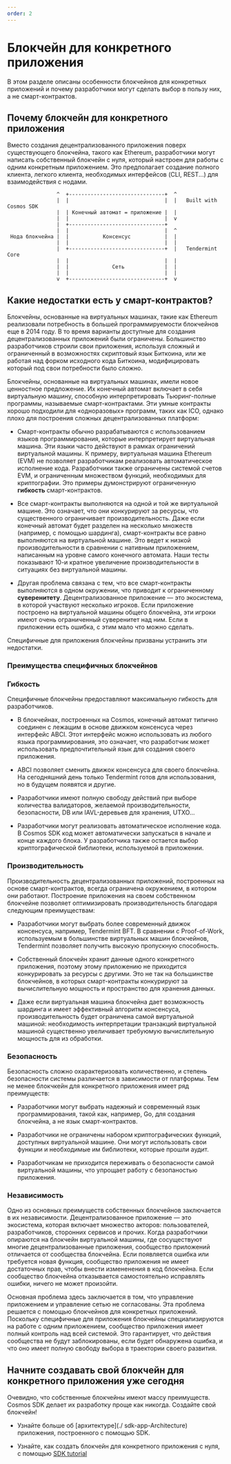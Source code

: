 ```yaml
---
order: 2
---
```


# Блокчейн для конкретного приложения

В этом разделе описаны особенности блокчейнов для конкретных приложений и почему разработчики могут сделать выбор в пользу них, а не смарт-контрактов.

## Почему блокчейн для конкретного приложения

Вместо создания децентрализованного приложения поверх существующего блокчейна, такого как Ethereum, разработчики могут написать собственный блокчейн с нуля, который настроен для работы с одним конкретным приложением. Это предполагает создание полного клиента, легкого клиента, необходимых интерфейсов (CLI, REST...) для взаимодействия с нодами.

```
                ^  +-------------------------------+  ^
                |  |                               |  |   Built with Cosmos SDK
                |  | Конечный автомат = приложение |  |
                |  |                               |  v
                |  +-------------------------------+
                |  |                               |  ^
 Нода блокчейна |  |           Консенсус           |  |
                |  |                               |  |
                |  +-------------------------------+  |   Tendermint Core
                |  |                               |  |
                |  |              Сеть             |  |
                |  |                               |  |
                v  +-------------------------------+  v
```

## Какие недостатки есть у смарт-контрактов?

Блокчейны, основанные на виртуальных машинах, такие как Ethereum реализовали потребность в большей программируемости блокчейнов еще в 2014 году. В то время варианты доступные для создания децентрализованных приложений были ограничены. Большинство разработчиков строили свои приложения, используя сложный и ограниченный в возможностях скриптовый язык Биткоина, или же работая над форком исходного кода Биткоина, модифицировать который под свои потребности было сложно.

Блокчейны, основанные на виртуальных машинах, имели новое ценностное предложение. Их конечный автомат включает в себя виртуальную машину, способную интерпретировать Тьюринг-полные программы, называемые смарт-контрактами. Эти умные контракты хорошо подходили для «одноразовых» программ, таких как ICO, однако плохо для построения сложных децентрализованных платформ:

- Смарт-контракты обычно разрабатываются с использованием языков программирования, которые интерпретирует виртуальная машина. Эти языки часто действуют в рамках ограничений виртуальной машины. К примеру, виртуальная машина Ethereum (EVM) не позволяет разработчикам реализовать автоматическое исполнение кода. Разработчики также ограничены системой счетов EVM, и ограниченным множеством функций, необходимых для криптографии. Это примеры думонстрируют ограниченную **гибкость** смарт-контрактов.

- Все смарт-контракты выполняются на одной и той же виртуальной машине. Это означает, что они конкурируют за ресурсы, что существенного ограничивает производительность. Даже если конечный автомат будет разделен на несколько множеств (например, с помощью шардинга), смарт-контракты все равно выполняются на виртуальной машине. Это ведет к низкой производительности в сравнении с нативным приложением, написанным на уровне самого конечного автомата. Наши тесты показывают 10-и кратное увеличение производительности в ситуациях без виртуальной машины.

- Другая проблема связана с тем, что все смарт-контракты выполняются в одном окружении, что приводит к ограниченному **суверенитету**. Децентрализованное приложение — это экосистема, в которой участвуют несколько игроков. Если приложение построено на виртуальной машины общего блокчейна, эти игроки имеют очень ограниченный суверенитет над ним. Если в приложении есть ошибка, с этим мало что можно сделать.

Специфичные для приложения блокчейны призваны устранить эти недостатки.

### Преимущества специфичных блокчейнов

### Гибкость

Специфичные блокчейны предоставляют максимальную гибкость для разработчиков.

- В блокчейнах, построенных на Cosmos, конечный автомат типично соединен с лежащим в основе движком консенсуса через интерфейс ABCI. Этот интерфейс можно использовать из любого языка программирования, это означает, что разработчик может использовать предпочтительный язык для создания своего приложения.

- ABCI позволяет сменить движок консенсуса для своего блокчейна. На сегодняшний день только Tendermint готов для использования, но в будущем появятся и другие.

- Разработчики имеют полную свободу действий при выборе количества валидаторов, желаемой производительности, безопасности, DB или IAVL-деревьев для хранения, UTXO...

- Разработчики могут реализовать автоматическое исполнение кода. В Cosmos SDK код может автоматически запускаться в начале и конце каждого блока. У разработчика также остается выбор криптографической библиотеки, используемой в приложении.

### Производительность

Производительность децентрализованных приложений, построенных на основе смарт-контрактов, всегда ограничена окружением, в котором они работают. Построение приложения на своем собственном блокчейне позволяет оптимизировать производительность благодаря следующим преимуществам:

- Разработчики могут выбрать более современный движок консенсуса, например, Tendermint BFT. В сравнении с Proof-of-Work, используемым в большинстве виртуальных машин блокчейнов, Tendermint позволяет получить высокую пропускную способность.

- Собственный блокчейн хранит данные одного конкретного приложения, поэтому этому приложению не приходится конкурировать за ресурсы с другими. Это не так на большинстве блокчейнов, в которых смарт-контракты конкурируют за вычислительную мощность и пространство для хранения данных.

- Даже если виртуальная машина блокчейна дает возможность шардинга и имеет эффективный алгоритм консенсуса, производительность будет ограничена самой виртуальной машиной: необходимость интерпретации транзакций виртуальной машиной существенно увеличивает требуюмую вычислительную мощность для из обработки.

### Безопасность

Безопасность сложно охарактеризовать количественно, и степень безопасности системы различается в зависимости от платформы. Тем не менее блокчкейн для конкретного приложения имеет ряд преимуществ:

- Разработчики могут выбрать надежный и современный язык программирования, такой как, например, Go, для создания блокчейна, а не язык смарт-контрактов.

- Разработчики не ограничены набором криптографических функций, доступных виртуальной машине. Они могут использовать свои функции и необходимые им библиотеки, которые прошли аудит.

- Разработчикам не приходится переживать о безопасности самой виртуальной машины, что упрощает работу с безопаностью приложения.

### Независимость

Одно из основных преимуществ собственных блокчейнов заключается в их независимости. Децентрализованное приложение — это экосистема, которая включает множество акторов: пользователей, разработчиков, сторонних сервисов и прочих. Когда разработчики опираются на блокчейн виртуальной машины, где сосуществуют многие децентрализованные приложения, сообщество приложений отличается от сообщества блокчейна. Если появляется ошибка или требуется новая функция, сообщество приложения не имеет достаточных прав, чтобы внести измененения в код блокчейна. Если сообщество блокчейна отказывается самостоятельно исправлять ошибки, ничего не может произойти.

Основная проблема здесь заключается в том, что управление приложением и управление сетью не согласованы. Эта проблема решается с помощью блокчейнов для конкретных приложений. Поскольку специфичные для приложения блокчейны специализируются на работе с одним приложением, сообщество приложения имеет полный контроль над всей системой. Это гарантирует, что действия сообщества не будут заблокированы, если будет обнаружена ошибка, и что оно имеет полную свободу выбора в траектории своего развития.

## Начните создавать свой блокчейн для конкретного приложения уже сегодня

Очевидно, что собственные блокчейны имеют массу преимуществ. Cosmos SDK делает их разработку проще как никогда. Создайте свой блокчейн!

- Узнайте больше об [архитектуре](./ sdk-app-Architecture) приложения, построенного с помощью SDK.

- Узнайте, как создать блокчейн для конкретного приложения с нуля, с помощью [SDK tutorial](https://cosmos.network/docs/tutorial)
